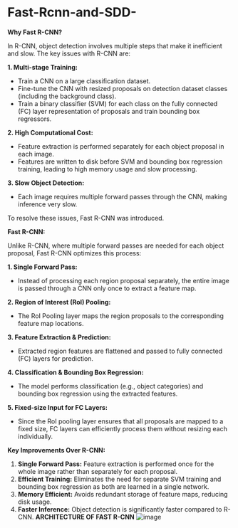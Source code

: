 # Fast-Rcnn-and-SDD-
**Why Fast R-CNN?**

In R-CNN, object detection involves multiple steps that make it inefficient and slow. The key issues with R-CNN are:

**1. Multi-stage Training:**
   - Train a CNN on a large classification dataset.
   - Fine-tune the CNN with resized proposals on detection dataset classes (including the background class).
   - Train a binary classifier (SVM) for each class on the fully connected (FC) layer representation of proposals and train bounding box regressors.

**2. High Computational Cost:**
   - Feature extraction is performed separately for each object proposal in each image.
   - Features are written to disk before SVM and bounding box regression training, leading to high memory usage and slow processing.

**3. Slow Object Detection:**
   - Each image requires multiple forward passes through the CNN, making inference very slow.

To resolve these issues, Fast R-CNN was introduced.

**Fast R-CNN:**

Unlike R-CNN, where multiple forward passes are needed for each object proposal, Fast R-CNN optimizes this process:

**1. Single Forward Pass:**
   - Instead of processing each region proposal separately, the entire image is passed through a CNN only once to extract a feature map.

**2. Region of Interest (RoI) Pooling:**
   - The RoI Pooling layer maps the region proposals to the corresponding feature map locations.

**3. Feature Extraction & Prediction:**
   - Extracted region features are flattened and passed to fully connected (FC) layers for prediction.

**4. Classification & Bounding Box Regression:**
   - The model performs classification (e.g., object categories) and bounding box regression using the extracted features.

**5. Fixed-size Input for FC Layers:**
   - Since the RoI pooling layer ensures that all proposals are mapped to a fixed size, FC layers can efficiently process them without resizing each individually.


**Key Improvements Over R-CNN:**

1. **Single Forward Pass:** Feature extraction is performed once for the whole image rather than separately for each proposal.
2. **Efficient Training:** Eliminates the need for separate SVM training and bounding box regression as both are learned in a single network.
3. **Memory Efficient:** Avoids redundant storage of feature maps, reducing disk usage.
4. **Faster Inference:** Object detection is significantly faster compared to R-CNN.
**ARCHITECTURE OF FAST R-CNN**
![image](https://github.com/user-attachments/assets/6fac4011-490d-48ae-84df-054ff122c490)





